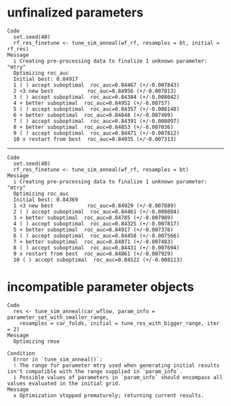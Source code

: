 # unfinalized parameters

    Code
      set.seed(40)
      rf_res_finetune <- tune_sim_anneal(wf_rf, resamples = bt, initial = rf_res)
    Message
      i Creating pre-processing data to finalize 1 unknown parameter: "mtry"
      Optimizing roc_auc
      Initial best: 0.84917
      1 ( ) accept suboptimal  roc_auc=0.84467 (+/-0.007843)
      2 <3 new best           roc_auc=0.84956 (+/-0.007013)
      3 ( ) accept suboptimal  roc_auc=0.84384 (+/-0.008042)
      4 + better suboptimal  roc_auc=0.84952 (+/-0.00757)
      5 ( ) accept suboptimal  roc_auc=0.84357 (+/-0.008148)
      6 + better suboptimal  roc_auc=0.84848 (+/-0.007499)
      7 ( ) accept suboptimal  roc_auc=0.84391 (+/-0.008097)
      8 + better suboptimal  roc_auc=0.84853 (+/-0.007036)
      9 ( ) accept suboptimal  roc_auc=0.84471 (+/-0.007812)
      10 x restart from best  roc_auc=0.84935 (+/-0.007313)

---

    Code
      set.seed(40)
      rf_res_finetune <- tune_sim_anneal(wf_rf, resamples = bt)
    Message
      i Creating pre-processing data to finalize 1 unknown parameter: "mtry"
      Optimizing roc_auc
      Initial best: 0.84369
      1 <3 new best           roc_auc=0.84929 (+/-0.007889)
      2 ( ) accept suboptimal  roc_auc=0.84461 (+/-0.008084)
      3 + better suboptimal  roc_auc=0.84785 (+/-0.007989)
      4 ( ) accept suboptimal  roc_auc=0.84325 (+/-0.007817)
      5 + better suboptimal  roc_auc=0.84917 (+/-0.007376)
      6 ( ) accept suboptimal  roc_auc=0.84458 (+/-0.007566)
      7 + better suboptimal  roc_auc=0.84871 (+/-0.007483)
      8 ( ) accept suboptimal  roc_auc=0.84431 (+/-0.007694)
      9 x restart from best  roc_auc=0.84861 (+/-0.007929)
      10 ( ) accept suboptimal  roc_auc=0.84522 (+/-0.008113)

# incompatible parameter objects

    Code
      res <- tune_sim_anneal(car_wflow, param_info = parameter_set_with_smaller_range,
        resamples = car_folds, initial = tune_res_with_bigger_range, iter = 2)
    Message
      Optimizing rmse
      
    Condition
      Error in `tune_sim_anneal()`:
      ! The range for parameter mtry used when generating initial results isn't compatible with the range supplied in `param_info`.
      i Possible values of parameters in `param_info` should encompass all values evaluated in the initial grid.
    Message
      x Optimization stopped prematurely; returning current results.

